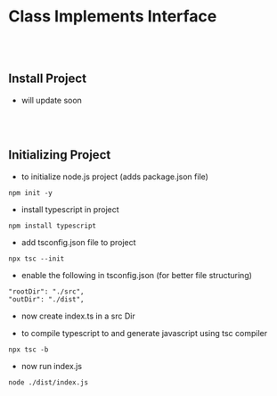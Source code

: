 # Class Implements Interface

<br/>
<br/>


## Install Project
- will update soon

<br/> <br/>

## Initializing Project

- to initialize node.js project (adds package.json file)
```
npm init -y
```
- install typescript in project
```
npm install typescript
```
- add tsconfig.json file to project
```
npx tsc --init
```

- enable the following in tsconfig.json (for better file structuring)
```
"rootDir": "./src",
"outDir": "./dist",
```

- now create index.ts in a src Dir

- to compile typescript to and generate javascript using tsc compiler
```
npx tsc -b
```
- now run index.js
```
node ./dist/index.js
```